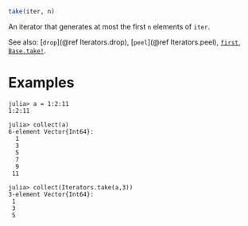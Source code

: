 ```julia
take(iter, n)
```

An iterator that generates at most the first `n` elements of `iter`.

See also: [`drop`](@ref Iterators.drop), [`peel`](@ref Iterators.peel), [`first`](@ref), [`Base.take!`](@ref).

# Examples

```jldoctest
julia> a = 1:2:11
1:2:11

julia> collect(a)
6-element Vector{Int64}:
  1
  3
  5
  7
  9
 11

julia> collect(Iterators.take(a,3))
3-element Vector{Int64}:
 1
 3
 5
```
